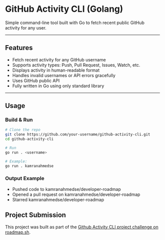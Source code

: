# GitHub Activity CLI (Golang)

Simple command-line tool built with Go to fetch recent public GitHub activity for any user.

---

## Features

- Fetch recent activity for any GitHub username
- Supports activity types: Push, Pull Request, Issues, Watch, etc.
- Displays activity in human-readable format
- Handles invalid usernames or API errors gracefully
- Uses GitHub public API
- Fully written in Go using only standard library

---

## Usage

### Build & Run

```bash
# Clone the repo
git clone https://github.com/your-username/github-activity-cli.git
cd github-activity-cli

# Run
go run . <username>

# Example:
go run . kamranahmedse
```

### Output Example

- Pushed code to kamranahmedse/developer-roadmap
- Opened a pull request on kamranahmedse/developer-roadmap
- Starred kamranahmedse/developer-roadmap

## Project Submission

This project was built as part of the [Github Activity CLI project challenge on roadmap.sh](https://roadmap.sh/projects/github-user-activity).
